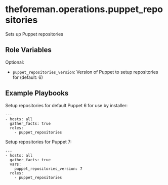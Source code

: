 theforeman.operations.puppet_repositories
=========================================

Sets up Puppet repositories

Role Variables
--------------

Optional:

- `puppet_repositories_version`: Version of Puppet to setup repositories for (default: 6)

Example Playbooks
-----------------

Setup repositories for default Puppet 6 for use by installer:

```
---
- hosts: all
  gather_facts: true
  roles:
    - puppet_repositories
```

Setup repositories for Puppet 7:

```
---
- hosts: all
  gather_facts: true
  vars:
    puppet_repositories_version: 7
  roles:
    - puppet_repositories
```
